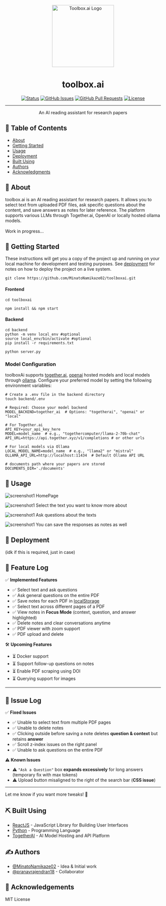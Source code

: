 <p align="center">
 <img src="./assets/toolboxai.png" alt="Toolbox.ai Logo" width="200"/>
</p>

<h1 align="center">toolbox.ai</h1>

<div align="center">

[![Status](https://img.shields.io/badge/status-active-success.svg)]()
[![GitHub Issues](https://img.shields.io/github/issues/MinatoNamikaze02/toolboxai.svg)](https://github.com/MinatoNamikaze02/toolboxai/issues)
[![GitHub Pull Requests](https://img.shields.io/github/issues-pr/MinatoNamikaze02/toolboxai.svg)](https://github.com/MinatoNamikaze02/toolboxai/pulls)
[![License](https://img.shields.io/github/license/MinatoNamikaze02/toolboxai.svg)](https://github.com/MinatoNamikaze02/toolboxai/blob/main/LICENSE)


</div>

---

<p align="center"> An AI reading assistant for research papers
    <br> 
</p>

## 📝 Table of Contents

- [About](#about)
- [Getting Started](#getting_started)
- [Usage](#usage)
- [Deployment](#deployment)
- [Built Using](#built_using) <!-- [TODO](../TODO.md) - [Contributing](../CONTRIBUTING.md) -->
- [Authors](#authors)
- [Acknowledgments](#acknowledgement)

## 🧐 About <a name = "about"></a>

toolbox.ai is an AI reading assistant for research papers.
It allows you to select text from uploaded PDF files, ask specific questions about the content, and save answers as notes for later reference.
The platform supports various LLMs through Together.ai, OpenAI or locally hosted ollama models.
<br> 
<br> Work in progress...

## 🏁 Getting Started <a name = "getting_started"></a>

These instructions will get you a copy of the project up and running on your local machine for development and testing purposes. See [deployment](#deployment) for notes on how to deploy the project on a live system.

```
git clone https://github.com/MinatoNamikaze02/toolboxai.git
```

#### Frontend 
```
cd toolboxai

npm install && npm start
```

#### Backend
```
cd backend
python -m venv local_env #optional
source local_env/bin/activate #optional
pip install -r requirements.txt

python server.py
```

### Model Configuration
toolboxAi supports [together.ai](https://api.together.ai/models), [openai](https://platform.openai.com/docs/models) hosted models and local models through [ollama](https://ollama.com/library). Configure your preferred model by setting the following environment variables:

```
# Create a .env file in the backend directory
touch backend/.env
```

```
# Required: Choose your model backend
MODEL_BACKEND=together_ai  # Options: "togetherai", "openai" or "local"

# For Together.ai
API_KEY=your_api_key_here
MODEL=model_name  # e.g., "togethercomputer/llama-2-70b-chat"
API_URL=https://api.together.xyz/v1/completions # or other urls

# For local models via Ollama
LOCAL_MODEL_NAME=model_name  # e.g., "llama2" or "mistral"
OLLAMA_API_URL=http://localhost:11434  # Default Ollama API URL

# documents path where your papers are stored
DOCUMENTS_DIR='./documents'
```
## 🎈 Usage <a name="usage"></a>

![screenshot1](./assets/ss1.png)
HomePage

![screenshot1](./assets/ss2.png)
Select the text you want to know more about

![screenshot1](./assets/ss3.png)
Ask questions about the texts

![screenshot1](./assets/ss4.png)
You can save the responses as notes as well

## 🚀 Deployment <a name = "deployment"></a>

(idk if this is required, just in case)

## 🚀 Feature Log  
✅ **Implemented Features**  
- ✅ Select text and ask questions  
- ✅ Ask general questions on the entire PDF  
- ✅ Save notes for each PDF in [localStorage](https://developer.mozilla.org/en-US/docs/Web/API/Window/localStorage)  
- ✅ Select text across different pages of a PDF  
- ✅ View notes in **Focus Mode** (context, question, and answer highlighted)  
- ✅ Delete notes and clear conversations anytime  
- ✅ PDF viewer with zoom support  
- ✅ PDF upload and delete  

🛠️ **Upcoming Features**  
- ⏳ Docker support  
- ⏳ Support follow-up questions on notes  
- ⏳ Enable PDF scraping using DOI  
- ⏳ Querying support for images  

---

## 🐞 Issue Log  
✅ **Fixed Issues**  
- ✅ Unable to select text from multiple PDF pages  
- ✅ Unable to delete notes  
- ✅ Clicking outside before saving a note deletes **question & context** but retains **answer**  
- ✅ Scroll z-index issues on the right panel  
- ✅ Unable to ask questions on the entire PDF  

⚠️ **Known Issues**  
- ⚠️ `"Ask a Question"` box **expands excessively** for long answers (temporary fix with max tokens)  
- ⚠️ Upload button misaligned to the right of the search bar (**CSS issue**)  

---

Let me know if you want more tweaks! 🚀  


## ⛏️ Built Using <a name = "built_using"></a>

- [ReactJS](https://react.dev/) - JavaScript Library for Building User Interfaces  
- [Python](https://www.python.org/) - Programming Language  
- [TogetherAI](https://www.together.ai/) - AI Model Hosting and API Platform  


## ✍️ Authors <a name = "authors"></a>

- [@MinatoNamikaze02](https://github.com/MinatoNamikaze02/) - Idea & Initial work
- [@pranavrajendran18](https://github.com/pranavrajendran18) - Collaborator


## 🎉 Acknowledgements <a name = "acknowledgement"></a>

MIT License